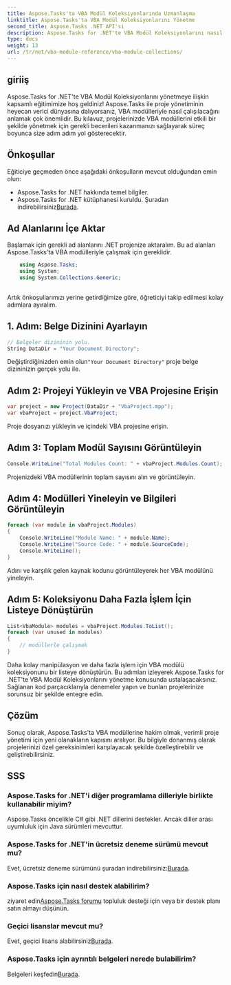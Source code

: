 ```yaml
---
title: Aspose.Tasks'ta VBA Modül Koleksiyonlarında Uzmanlaşma
linktitle: Aspose.Tasks'ta VBA Modül Koleksiyonlarını Yönetme
second_title: Aspose.Tasks .NET API'si
description: Aspose.Tasks for .NET'te VBA Modül Koleksiyonlarını nasıl verimli bir şekilde yönetebileceğinizi keşfedin. Projelerinize kusursuz entegrasyon için adım adım kılavuz.
type: docs
weight: 13
url: /tr/net/vba-module-reference/vba-module-collections/
---
```

## giriiş
Aspose.Tasks for .NET'te VBA Modül Koleksiyonlarını yönetmeye ilişkin kapsamlı eğitimimize hoş geldiniz! Aspose.Tasks ile proje yönetiminin heyecan verici dünyasına dalıyorsanız, VBA modülleriyle nasıl çalışılacağını anlamak çok önemlidir. Bu kılavuz, projelerinizde VBA modüllerini etkili bir şekilde yönetmek için gerekli becerileri kazanmanızı sağlayarak süreç boyunca size adım adım yol gösterecektir.
## Önkoşullar
Eğiticiye geçmeden önce aşağıdaki önkoşulların mevcut olduğundan emin olun:
- Aspose.Tasks for .NET hakkında temel bilgiler.
-  Aspose.Tasks for .NET kütüphanesi kuruldu. Şuradan indirebilirsiniz[Burada](https://releases.aspose.com/tasks/net/).
## Ad Alanlarını İçe Aktar
Başlamak için gerekli ad alanlarını .NET projenize aktaralım. Bu ad alanları Aspose.Tasks'ta VBA modülleriyle çalışmak için gereklidir.
```csharp
    using Aspose.Tasks;
    using System;
    using System.Collections.Generic;
    
```
Artık önkoşullarımızı yerine getirdiğimize göre, öğreticiyi takip edilmesi kolay adımlara ayıralım.
## 1. Adım: Belge Dizinini Ayarlayın
```csharp
// Belgeler dizininin yolu.
String DataDir = "Your Document Directory";
```
 Değiştirdiğinizden emin olun`"Your Document Directory"` proje belge dizininizin gerçek yolu ile.
## Adım 2: Projeyi Yükleyin ve VBA Projesine Erişin
```csharp
var project = new Project(DataDir + "VbaProject.mpp");
var vbaProject = project.VbaProject;
```
Proje dosyanızı yükleyin ve içindeki VBA projesine erişin.
## Adım 3: Toplam Modül Sayısını Görüntüleyin
```csharp
Console.WriteLine("Total Modules Count: " + vbaProject.Modules.Count);
```
Projenizdeki VBA modüllerinin toplam sayısını alın ve görüntüleyin.
## Adım 4: Modülleri Yineleyin ve Bilgileri Görüntüleyin
```csharp
foreach (var module in vbaProject.Modules)
{
    Console.WriteLine("Module Name: " + module.Name);
    Console.WriteLine("Source Code: " + module.SourceCode);
    Console.WriteLine();
}
```
Adını ve karşılık gelen kaynak kodunu görüntüleyerek her VBA modülünü yineleyin.
## Adım 5: Koleksiyonu Daha Fazla İşlem İçin Listeye Dönüştürün
```csharp
List<VbaModule> modules = vbaProject.Modules.ToList();
foreach (var unused in modules)
{
    // modüllerle çalışmak
}
```
Daha kolay manipülasyon ve daha fazla işlem için VBA modülü koleksiyonunu bir listeye dönüştürün.
Bu adımları izleyerek Aspose.Tasks for .NET'te VBA Modül Koleksiyonlarını yönetme konusunda ustalaşacaksınız. Sağlanan kod parçacıklarıyla denemeler yapın ve bunları projelerinize sorunsuz bir şekilde entegre edin.
## Çözüm
Sonuç olarak, Aspose.Tasks'ta VBA modüllerine hakim olmak, verimli proje yönetimi için yeni olanakların kapısını aralıyor. Bu bilgiyle donanmış olarak projelerinizi özel gereksinimleri karşılayacak şekilde özelleştirebilir ve geliştirebilirsiniz.
## SSS
### Aspose.Tasks for .NET'i diğer programlama dilleriyle birlikte kullanabilir miyim?
Aspose.Tasks öncelikle C# gibi .NET dillerini destekler. Ancak diller arası uyumluluk için Java sürümleri mevcuttur.
### Aspose.Tasks for .NET'in ücretsiz deneme sürümü mevcut mu?
Evet, ücretsiz deneme sürümünü şuradan indirebilirsiniz:[Burada](https://releases.aspose.com/).
### Aspose.Tasks için nasıl destek alabilirim?
 ziyaret edin[Aspose.Tasks forumu](https://forum.aspose.com/c/tasks/15) topluluk desteği için veya bir destek planı satın almayı düşünün.
### Geçici lisanslar mevcut mu?
 Evet, geçici lisans alabilirsiniz[Burada](https://purchase.aspose.com/temporary-license/).
### Aspose.Tasks için ayrıntılı belgeleri nerede bulabilirim?
 Belgeleri keşfedin[Burada](https://reference.aspose.com/tasks/net/).